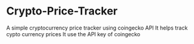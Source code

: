 # Crypto-Price-Tracker
A simple cryptocurrency price tracker using coingecko API
It helps track cypto currency prices
It use the API key of coingecko
